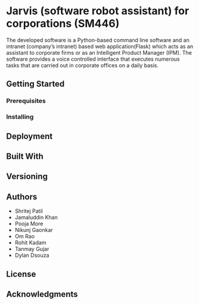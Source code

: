 # Jarvis (software robot assistant) for corporations (SM446)
The developed software is a Python-based command line software and an intranet (company’s intranet) based web application(Flask) which acts as an assistant to corporate firms or as an Intelligent Product Manager (IPM). The software provides a voice controlled interface that executes numerous tasks that are carried out in corporate offices on a daily basis. 

## Getting Started


### Prerequisites


### Installing


## Deployment


## Built With


## Versioning


## Authors
* Shritej Patil
* Jamaluddin Khan
* Pooja More
* Nikunj Gaonkar
* Om Rao
* Rohit Kadam
* Tanmay Gujar
* Dylan Dsouza

## License


## Acknowledgments

